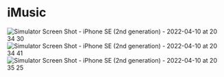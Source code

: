 # iMusic

![Simulator Screen Shot - iPhone SE (2nd generation) - 2022-04-10 at 20 34 30](https://user-images.githubusercontent.com/15280020/162632154-38fa18a6-9b51-4f7d-9b01-afe2a9e47f43.png)
![Simulator Screen Shot - iPhone SE (2nd generation) - 2022-04-10 at 20 34 41](https://user-images.githubusercontent.com/15280020/162632156-a12c26ac-5605-4daf-9fdc-2523ec54c7c4.png)
![Simulator Screen Shot - iPhone SE (2nd generation) - 2022-04-10 at 20 35 25](https://user-images.githubusercontent.com/15280020/162632157-06adef01-9036-46c9-9fa4-ff1d75f8e52d.png)
